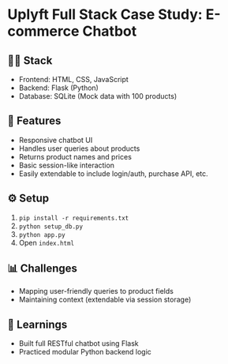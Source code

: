 # Uplyft Full Stack Case Study: E-commerce Chatbot

## 👨‍💻 Stack
- Frontend: HTML, CSS, JavaScript
- Backend: Flask (Python)
- Database: SQLite (Mock data with 100 products)

## 🚀 Features
- Responsive chatbot UI
- Handles user queries about products
- Returns product names and prices
- Basic session-like interaction
- Easily extendable to include login/auth, purchase API, etc.

## ⚙️ Setup

1. `pip install -r requirements.txt`
2. `python setup_db.py`
3. `python app.py`
4. Open `index.html`

## 📊 Challenges
- Mapping user-friendly queries to product fields
- Maintaining context (extendable via session storage)

## 🧠 Learnings
- Built full RESTful chatbot using Flask
- Practiced modular Python backend logic
